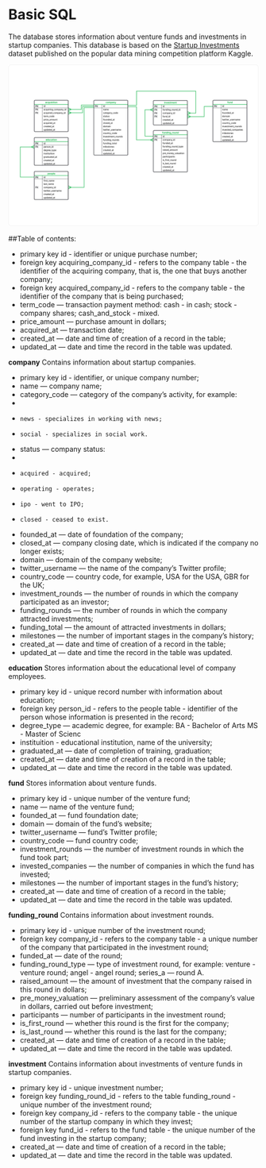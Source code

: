 # Basic SQL
The database stores information about venture funds and investments in startup companies. This database is based on the [Startup Investments](https://www.kaggle.com/datasets/justinas/startup-investments) dataset published on the popular data mining competition platform Kaggle.

![](1_Baza_dannykh_1673427255.png)

##Table of contents:

- primary key id - identifier or unique purchase number;
- foreign key acquiring_company_id - refers to the company table - the identifier of the acquiring company, that is, the one that buys another company;
- foreign key acquired_company_id - refers to the company table - the identifier of the company that is being purchased;
- term_code — transaction payment method:
	cash - in cash;
	stock - company shares;
	cash_and_stock - mixed.
- price_amount — purchase amount in dollars;
- acquired_at — transaction date;
- created_at — date and time of creation of a record in the table;
- updated_at — date and time the record in the table was updated.

**company**
Contains information about startup companies.

- primary key id - identifier, or unique company number;
- name — company name;
- category_code — category of the company’s activity, for example:
-  
-     news - specializes in working with news;
-     social - specializes in social work.
- status — company status:
-  
-     acquired - acquired;
-     operating - operates;
-     ipo - went to IPO;
-     closed - ceased to exist.
- founded_at — date of foundation of the company;
- closed_at — company closing date, which is indicated if the company no longer exists;
- domain — domain of the company website;
- twitter_username — the name of the company’s Twitter profile;
- country_code — country code, for example, USA for the USA, GBR for the UK;
- investment_rounds — the number of rounds in which the company participated as an investor;
- funding_rounds — the number of rounds in which the company attracted investments;
- funding_total — the amount of attracted investments in dollars;
- milestones — the number of important stages in the company’s history;
- created_at — date and time of creation of a record in the table;
- updated_at — date and time the record in the table was updated.

**education**
Stores information about the educational level of company employees.

- primary key id - unique record number with information about education;
- foreign key person_id - refers to the people table - identifier of the person whose information is presented in the record;
- degree_type — academic degree, for example:
	BA - Bachelor of Arts
	MS - Master of Scienc
- instituition - educational institution, name of the university;
- graduated_at — date of completion of training, graduation;
- created_at — date and time of creation of a record in the table;
- updated_at — date and time the record in the table was updated.

**fund**
Stores information about venture funds.

- primary key id - unique number of the venture fund;
- name — name of the venture fund;
- founded_at — fund foundation date;
- domain — domain of the fund’s website;
- twitter_username — fund’s Twitter profile;
- country_code — fund country code;
- investment_rounds — the number of investment rounds in which the fund took part;
- invested_companies — the number of companies in which the fund has invested;
- milestones — the number of important stages in the fund’s history;
- created_at — date and time of creation of a record in the table;
- updated_at — date and time the record in the table was updated.

**funding_round**
Contains information about investment rounds.

- primary key id - unique number of the investment round;
- foreign key company_id - refers to the company table - a unique number of the company that participated in the investment round;
- funded_at — date of the round;
- funding_round_type — type of investment round, for example:
	venture - venture round;
	angel - angel round;
	series_a — round A.
- raised_amount — the amount of investment that the company raised in this round in dollars;
- pre_money_valuation — preliminary assessment of the company’s value in dollars, carried out before investment;
- participants — number of participants in the investment round;
- is_first_round — whether this round is the first for the company;
- is_last_round — whether this round is the last for the company;
- created_at — date and time of creation of a record in the table;
- updated_at — date and time the record in the table was updated.

**investment**
Contains information about investments of venture funds in startup companies.

- primary key id - unique investment number;
- foreign key funding_round_id - refers to the table funding_round - unique number of the investment round;
- foreign key company_id - refers to the company table - the unique number of the startup company in which they invest;
- foreign key fund_id - refers to the fund table - the unique number of the fund investing in the startup company;
- created_at — date and time of creation of a record in the table;
- updated_at — date and time the record in the table was updated.